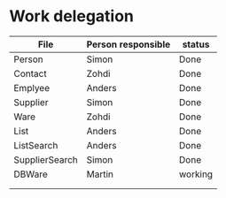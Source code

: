 # Work delegation

| File | Person responsible | status |
| ---- | ------------------ | ------ |
| Person | Simon | Done |
| Contact | Zohdi | Done |
| Emplyee | Anders | Done |
| Supplier | Simon | Done |
| Ware | Zohdi | Done |
| List | Anders | Done |
| ListSearch | Anders | Done |
| SupplierSearch | Simon | Done |
| DBWare | Martin | working |
|  |  |  |
|  |  |  |
